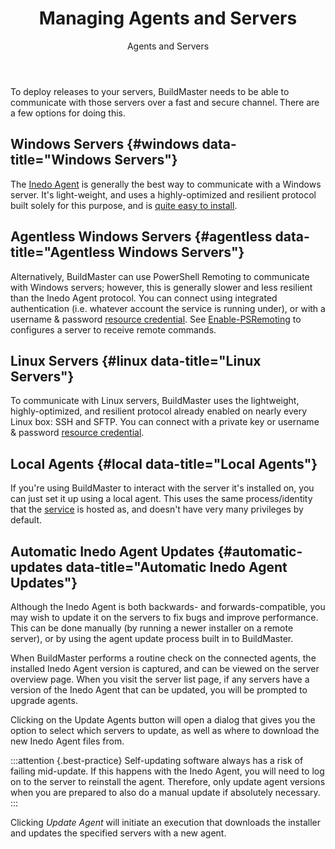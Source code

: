 ﻿---
title: Managing Agents and Servers
subtitle: Agents and Servers
keywords: buildmaster, servers, agents
sequence: 30
show-headings-in-nav: true
---

To deploy releases to your servers, BuildMaster needs to be able to communicate with those servers over a fast and secure channel. There are a few options for doing this.

## Windows Servers {#windows data-title="Windows Servers"}

The [Inedo Agent](/support/documentation/inedoagent/overview) is generally the best way to communicate with a Windows server. It's light-weight, and uses a highly-optimized and resilient protocol built solely for this purpose, and is [quite easy to install](/support/documentation/buildmaster/installation-and-maintenance/installation-guide/agent-installation-guide).

## Agentless Windows Servers {#agentless data-title="Agentless Windows Servers"}

Alternatively, BuildMaster can use PowerShell Remoting to communicate with Windows servers; however, this is generally slower and less resilient than the Inedo Agent protocol. You can connect using integrated authentication (i.e. whatever account the service is running under), or with a username & password [resource credential](/support/documentation/buildmaster/administration/resource-credentials). See [Enable-PSRemoting](https://technet.microsoft.com/en-us/library/hh849694.aspx) to configures a server to receive remote commands.

## Linux Servers {#linux data-title="Linux Servers"}

To communicate with Linux servers, BuildMaster uses the lightweight, highly-optimized, and resilient protocol already enabled on nearly every Linux box: SSH and SFTP. You can connect with a private key or username & password [resource credential](/support/documentation/buildmaster/administration/resource-credentials).

## Local Agents {#local data-title="Local Agents"}

If you're using BuildMaster to interact with the server it's installed on, you can just set it up using a local agent. This uses the same process/identity that the [service](/support/documentation/buildmaster/installation-and-maintenance/architecture/service) is hosted as, and doesn't have very many privileges by default.

## Automatic Inedo Agent Updates {#automatic-updates data-title="Automatic Inedo Agent Updates"}

Although the Inedo Agent is both backwards- and forwards-compatible, you may wish to update it on the servers to fix bugs and improve performance. This can be done manually (by running a newer installer on a remote server), or by using the agent update process built in to BuildMaster.

When BuildMaster performs a routine check on the connected agents, the installed Inedo Agent version is captured, and can be viewed on the server overview page. When you visit the server list page, if any servers have a version of the Inedo Agent that can be updated, you will be prompted to upgrade agents.

Clicking on the Update Agents button will open a dialog that gives you the option to select which servers to update, as well as where to download the new Inedo Agent files from.

:::attention {.best-practice}
Self-updating software always has a risk of failing mid-update. If this happens with the Inedo Agent, you will need to log on to the server to reinstall the agent. Therefore, only update agent versions when you are prepared to also do a manual update if absolutely necessary.
:::

Clicking *Update Agent* will initiate an execution that downloads the installer and updates the specified servers with a new agent.
